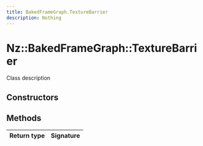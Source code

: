 ```yaml
---
title: BakedFrameGraph.TextureBarrier
description: Nothing
---
```


# Nz::BakedFrameGraph::TextureBarrier

Class description

## Constructors


## Methods

| Return type | Signature |
| ----------- | --------- |
